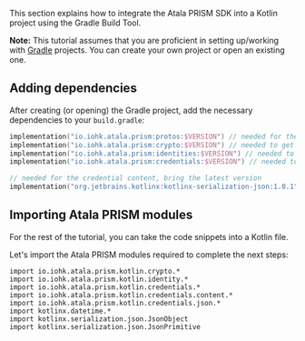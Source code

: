This section explains how to integrate the Atala PRISM SDK into a Kotlin project using the Gradle Build Tool.

**Note:** This tutorial assumes that you are proficient in setting up/working with [Gradle](https://gradle.org/) projects. You can create your own project or open an existing one.


## Adding dependencies

After creating (or opening) the Gradle project, add the necessary dependencies to your `build.gradle`:

```kotlin
implementation("io.iohk.atala.prism:protos:$VERSION") // needed for the credential payloads defined in protobuf
implementation("io.iohk.atala.prism:crypto:$VERSION") // needed to get a crypto implementation
implementation("io.iohk.atala.prism:identities:$VERSION") // needed to deal with DIDs
implementation("io.iohk.atala.prism:credentials:$VERSION") // needed to deal with credentials

// needed for the credential content, bring the latest version
implementation("org.jetbrains.kotlinx:kotlinx-serialization-json:1.0.1")
```

## Importing Atala PRISM modules

For the rest of the tutorial, you can take the code snippets into a Kotlin file.

Let's import the Atala PRISM modules required to complete the next steps:

```kotlin:ank
import io.iohk.atala.prism.kotlin.crypto.*
import io.iohk.atala.prism.kotlin.identity.*
import io.iohk.atala.prism.kotlin.credentials.*
import io.iohk.atala.prism.kotlin.credentials.content.*
import io.iohk.atala.prism.kotlin.credentials.json.*
import kotlinx.datetime.*
import kotlinx.serialization.json.JsonObject
import kotlinx.serialization.json.JsonPrimitive
```
